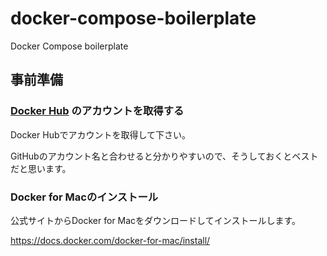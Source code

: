 # docker-compose-boilerplate
Docker Compose boilerplate

## 事前準備

### [Docker Hub](https://hub.docker.com/) のアカウントを取得する

Docker Hubでアカウントを取得して下さい。

GitHubのアカウント名と合わせると分かりやすいので、そうしておくとベストだと思います。

### Docker for Macのインストール

公式サイトからDocker for Macをダウンロードしてインストールします。

https://docs.docker.com/docker-for-mac/install/
